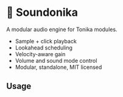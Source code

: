 # 🧃 Soundonika

A modular audio engine for Tonika modules.

- Sample + click playback
- Lookahead scheduling
- Velocity-aware gain
- Volume and sound mode control
- Modular, standalone, MIT licensed

## Usage
